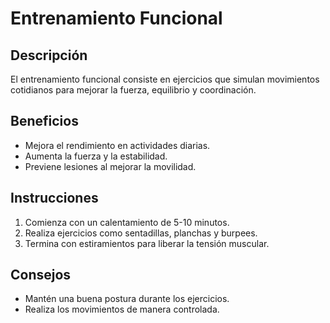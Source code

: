 # Entrenamiento Funcional

## Descripción
El entrenamiento funcional consiste en ejercicios que simulan movimientos cotidianos para mejorar la fuerza, equilibrio y coordinación.

## Beneficios
- Mejora el rendimiento en actividades diarias.
- Aumenta la fuerza y la estabilidad.
- Previene lesiones al mejorar la movilidad.

## Instrucciones
1. Comienza con un calentamiento de 5-10 minutos.
2. Realiza ejercicios como sentadillas, planchas y burpees.
3. Termina con estiramientos para liberar la tensión muscular.

## Consejos
- Mantén una buena postura durante los ejercicios.
- Realiza los movimientos de manera controlada.







